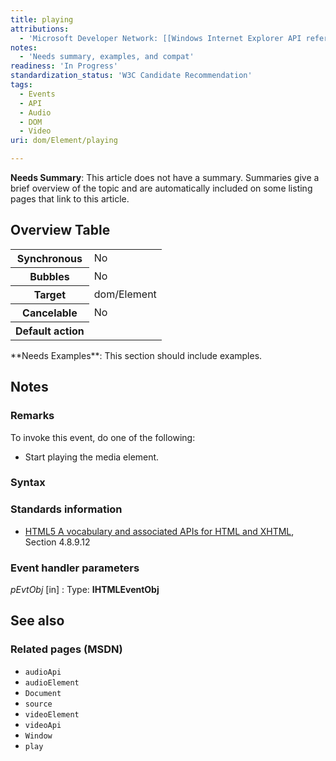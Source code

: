 ```yaml
---
title: playing
attributions:
  - 'Microsoft Developer Network: [[Windows Internet Explorer API reference](http://msdn.microsoft.com/en-us/library/ie/hh828809%28v=vs.85%29.aspx) Article]'
notes:
  - 'Needs summary, examples, and compat'
readiness: 'In Progress'
standardization_status: 'W3C Candidate Recommendation'
tags:
  - Events
  - API
  - Audio
  - DOM
  - Video
uri: dom/Element/playing

---
```

**Needs Summary**: This article does not have a summary. Summaries give a brief overview of the topic and are automatically included on some listing pages that link to this article.

## Overview Table

<table class="wikitable">
<tr>
<th>
Synchronous

</th>
<td>
No

</td>
</tr>
<tr>
<th>
Bubbles

</th>
<td>
No

</td>
</tr>
<tr>
<th>
Target

</th>
<td>
dom/Element

</td>
</tr>
<tr>
<th>
Cancelable

</th>
<td>
No

</td>
</tr>
<tr>
<th>
Default action

</th>
<td>
</td>
</tr>
</table>
**Needs Examples**: This section should include examples.

## Notes

### Remarks

To invoke this event, do one of the following:

-   Start playing the media element.

### Syntax

### Standards information

-   [HTML5 A vocabulary and associated APIs for HTML and XHTML](http://go.microsoft.com/fwlink/p/?linkid=221374), Section 4.8.9.12

### Event handler parameters

*pEvtObj* [in]
:   Type: ****IHTMLEventObj****

## See also

### Related pages (MSDN)

-   `audioApi`
-   `audioElement`
-   `Document`
-   `source`
-   `videoElement`
-   `videoApi`
-   `Window`
-   `play`
